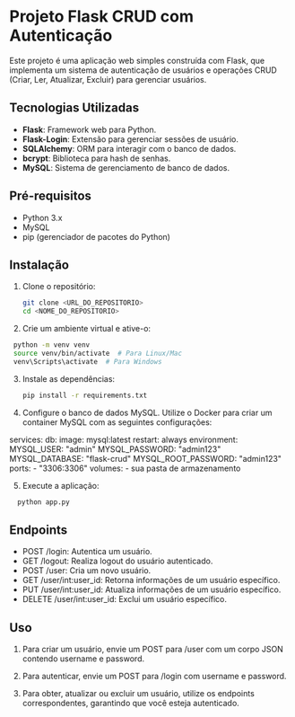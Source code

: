 # Projeto Flask CRUD com Autenticação

Este projeto é uma aplicação web simples construída com Flask, que implementa um sistema de autenticação de usuários e operações CRUD (Criar, Ler, Atualizar, Excluir) para gerenciar usuários.

## Tecnologias Utilizadas

- **Flask**: Framework web para Python.
- **Flask-Login**: Extensão para gerenciar sessões de usuário.
- **SQLAlchemy**: ORM para interagir com o banco de dados.
- **bcrypt**: Biblioteca para hash de senhas.
- **MySQL**: Sistema de gerenciamento de banco de dados.

## Pré-requisitos

- Python 3.x
- MySQL
- pip (gerenciador de pacotes do Python)

## Instalação

1. Clone o repositório:
   ```bash
   git clone <URL_DO_REPOSITORIO>
   cd <NOME_DO_REPOSITORIO>
   ```
2. Crie um ambiente virtual e ative-o:

```bash
 python -m venv venv
 source venv/bin/activate  # Para Linux/Mac
 venv\Scripts\activate  # Para Windows
```

3. Instale as dependências:

   ```bash
   pip install -r requirements.txt
   ```

4. Configure o banco de dados MySQL. Utilize o Docker para criar um container MySQL com as seguintes configurações:

services:
db:
image: mysql:latest
restart: always
environment:
MYSQL_USER: "admin"
MYSQL_PASSWORD: "admin123"
MYSQL_DATABASE: "flask-crud"
MYSQL_ROOT_PASSWORD: "admin123"
ports: - "3306:3306"
volumes: - sua pasta de armazenamento

5. Execute a aplicação:

```bash
  python app.py
```

## Endpoints

- POST /login: Autentica um usuário.
- GET /logout: Realiza logout do usuário autenticado.
- POST /user: Cria um novo usuário.
- GET /user/int:user_id: Retorna informações de um usuário específico.
- PUT /user/int:user_id: Atualiza informações de um usuário específico.
- DELETE /user/int:user_id: Exclui um usuário específico.

## Uso

1. Para criar um usuário, envie um POST para /user com um corpo JSON contendo username e password.

2. Para autenticar, envie um POST para /login com username e password.

3. Para obter, atualizar ou excluir um usuário, utilize os endpoints correspondentes, garantindo que você esteja autenticado.
